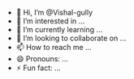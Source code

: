 - 👋 Hi, I’m @Vishal-gully
- 👀 I’m interested in ...
- 🌱 I’m currently learning ...
- 💞️ I’m looking to collaborate on ...
- 📫 How to reach me ...
- 😄 Pronouns: ...
- ⚡ Fun fact: ...

<!---
Vishal-gully/Vishal-gully is a ✨ special ✨ repository because its `README.md` (this file) appears on your GitHub profile.
You can click the Preview link to take a look at your changes.
--->
